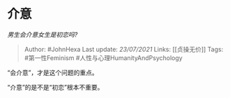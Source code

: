 # 介意
*男生会介意女生是初恋吗?*

> Author: #JohnHexa
Last update: *23/07/2021* 
Links: [[贞操无价]]
Tags: #第一性Feminism #人性与心理HumanityAndPsychology 

 
“会介意”，才是这个问题的重点。

“介意”的是不是“初恋”根本不重要。



